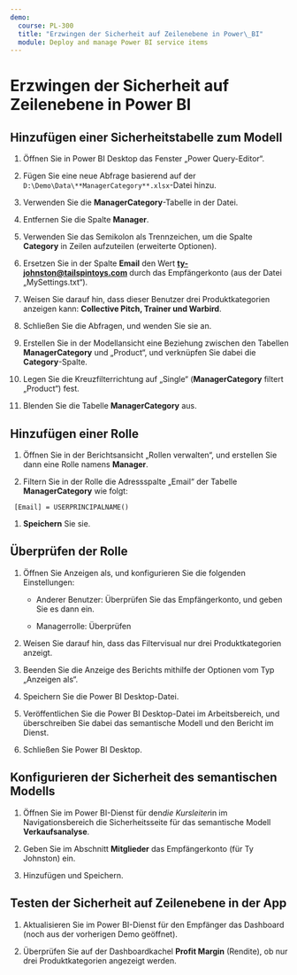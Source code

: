 ```yaml
---
demo:
  course: PL-300
  title: "Erzwingen der Sicherheit auf Zeilenebene in Power\_BI"
  module: Deploy and manage Power BI service items
---
```


# Erzwingen der Sicherheit auf Zeilenebene in Power BI

## Hinzufügen einer Sicherheitstabelle zum Modell

1. Öffnen Sie in Power BI Desktop das Fenster „Power Query-Editor“.

1. Fügen Sie eine neue Abfrage basierend auf der `D:\Demo\Data\**ManagerCategory**.xlsx`-Datei hinzu.

1. Verwenden Sie die **ManagerCategory**-Tabelle in der Datei.

1. Entfernen Sie die Spalte **Manager**.

1. Verwenden Sie das Semikolon als Trennzeichen, um die Spalte **Category** in Zeilen aufzuteilen (erweiterte Optionen).

1. Ersetzen Sie in der Spalte **Email** den Wert **<ty-johnston@tailspintoys.com>** durch das Empfängerkonto (aus der Datei „MySettings.txt“).

1. Weisen Sie darauf hin, dass dieser Benutzer drei Produktkategorien anzeigen kann: **Collective Pitch, Trainer und Warbird**.

1. Schließen Sie die Abfragen, und wenden Sie sie an.

1. Erstellen Sie in der Modellansicht eine Beziehung zwischen den Tabellen **ManagerCategory** und „Product“, und verknüpfen Sie dabei die **Category**-Spalte.

1. Legen Sie die Kreuzfilterrichtung auf „Single“ (**ManagerCategory** filtert „Product“) fest.

1. Blenden Sie die Tabelle **ManagerCategory** aus.

## Hinzufügen einer Rolle

1. Öffnen Sie in der Berichtsansicht „Rollen verwalten“, und erstellen Sie dann eine Rolle namens **Manager**.

1. Filtern Sie in der Rolle die Adressspalte „Email“ der Tabelle **ManagerCategory** wie folgt:

  ```dax
   [Email] = USERPRINCIPALNAME()
   ```

1. **Speichern** Sie sie.

## Überprüfen der Rolle

1. Öffnen Sie Anzeigen als, und konfigurieren Sie die folgenden Einstellungen:

    - Anderer Benutzer: Überprüfen Sie das Empfängerkonto, und geben Sie es dann ein.

    - Managerrolle: Überprüfen

1. Weisen Sie darauf hin, dass das Filtervisual nur drei Produktkategorien anzeigt.

1. Beenden Sie die Anzeige des Berichts mithilfe der Optionen vom Typ „Anzeigen als“.

1. Speichern Sie die Power BI Desktop-Datei.

1. Veröffentlichen Sie die Power BI Desktop-Datei im Arbeitsbereich, und überschreiben Sie dabei das semantische Modell und den Bericht im Dienst.

1. Schließen Sie Power BI Desktop.

## Konfigurieren der Sicherheit des semantischen Modells

1. Öffnen Sie im Power BI-Dienst für den*die Kursleiter*in im Navigationsbereich die Sicherheitsseite für das semantische Modell **Verkaufsanalyse**.

1. Geben Sie im Abschnitt **Mitglieder** das Empfängerkonto (für Ty Johnston) ein.

1. Hinzufügen und Speichern.

## Testen der Sicherheit auf Zeilenebene in der App

1. Aktualisieren Sie im Power BI-Dienst für den Empfänger das Dashboard (noch aus der vorherigen Demo geöffnet).

1. Überprüfen Sie auf der Dashboardkachel **Profit Margin** (Rendite), ob nur drei Produktkategorien angezeigt werden.
